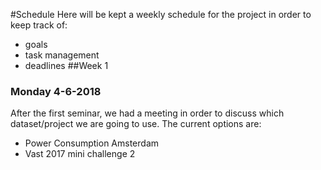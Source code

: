 #Schedule
Here will be kept a weekly schedule for the project in order to keep track of:
- goals
- task management
- deadlines
##Week 1 
### Monday 4-6-2018
After the first seminar, we had a meeting in order to discuss which dataset/project we are going to use.
The current options are:
- Power Consumption Amsterdam
- Vast 2017 mini challenge 2
